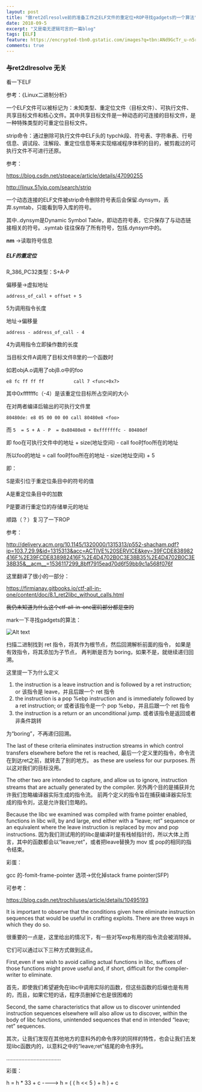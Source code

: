 ```yaml
---
layout: post
title: "做ret2dlresolve前的准备工作之ELF文件的重定位+ROP寻找gadgets的一个算法"
date: 2018-09-5
excerpt: "又是毫无逻辑可言的一篇blog"
tags: [ELF]
feature: https://encrypted-tbn0.gstatic.com/images?q=tbn:ANd9GcTr_u-n5r3O1MIxFBkyQObKHcXYQhDsnkiUZ29oOJxzhjI9Jm1m
comments: true
---
```



### ~~与~~ret2dlresolve ~~无关~~

看一下ELF

参考：《Linux二进制分析》

一个ELF文件可以被标记为：未知类型、重定位文件（目标文件）、可执行文件、共享目标文件和核心文件。其中共享目标文件是一种动态的可连接的目标文件，是一种特殊类型的可重定位目标文件。

strip命令：通过删除可执行文件中ELF头的 typchk段、符号表、字符串表、行号信息、调试段、注解段、重定位信息等来实现缩减程序体积的目的，被剪裁过的可执行文件不可进行还原。

参考：

https://blog.csdn.net/stpeace/article/details/47090255

http://linux.51yip.com/search/strip


一个动态连接的ELF文件被strip命令删除符号表后会保留.dynsym，丢弃.symtab，只能看到导入库的符号。

其中..dynsym是Dynamic Symbol Table，即动态符号表，它只保存了与动态链接相关的符号。.symtab 往往保存了所有符号，包括.dynsym中的。


**nm** ->读取符号信息


##### ELF的重定位

R_386_PC32类型：S+A-P

偏移量->虚拟地址

``address_of_call + offset + 5``

5为调用指令长度

地址->偏移量

``address - address_of_call - 4``

4为调用指令立即操作数的长度

当目标文件A调用了目标文件B里的一个函数时

如若objA.o调用了objB.o中的foo

``e8 fc ff ff ff           call 7 <func+0x7>``

其中0xfffffffc（-4）是该重定位目标所占空间的大小

在对两者编译后输出的可执行文件里

``80480de: e8 05 00 00 00 call 80480e8 <foo>``

而 
``5 
= S + A - P 
= 0x80480e8 + 0xfffffffc - 80480df``

 即 foo在可执行文件中的地址 + size(地址空间) -  call foo时foo所在的地址

所以foo的地址 =  call foo时foo所在的地址 - size(地址空间) + 5

即：

S是索引位于重定位条目中的符号的值

A是重定位条目中的加数

P是要进行重定位的存储单元的地址




顺路（？）复习了一下ROP

参考：

http://delivery.acm.org/10.1145/1320000/1315313/p552-shacham.pdf?ip=103.7.29.9&id=1315313&acc=ACTIVE%20SERVICE&key=39FCDE838982416F%2E39FCDE838982416F%2E4D4702B0C3E38B35%2E4D4702B0C3E38B35&__acm__=1536117299_8bff7915ead70d6f59bb9c1a568f076f

这里翻译了很小的一部分：

https://firmianay.gitbooks.io/ctf-all-in-one/content/doc/8.1_ret2libc_without_calls.html

~~我仍未知道为什么这个ctf-all-in-one密码部分都是空的~~

mark一下寻找gadgets的算法：

![Alt text](http://thyrsi.com/t6/367/1536248754x-1404764846.png)

扫描二进制找到 ret 指令，将其作为根节点，然后回溯解析前面的指令，
如果是有效指令，将其添加为子节点，
再判断是否为 boring，如果不是，就继续递归回溯。

这里提一下为什么定义

1. the instruction is a leave instruction and is followed by
a ret instruction; or
该指令是 leave，并且后跟一个 ret 指令
2. the instruction is a pop %ebp instruction and is immediately
followed by a ret instruction; or
或者该指令是一个 pop %ebp，并且后跟一个 ret 指令
3. the instruction is a return or an unconditional jump.
或者该指令是返回或者非条件跳转

为“boring”，不再递归回溯。


The last of these criteria eliminates instruction streams in
which control transfers elsewhere before the ret is reached,
最后一个定义里的指令，命令流在到达ret之前，就转去了别的地方。
as these are useless for our purposes. 
所以这对我们的目标没用。

The other two are intended to capture, and allow us to ignore,
instruction streams that are actually generated by the compiler. 
另外两个目的是捕获并允许我们忽略编译器实际生成的指令流。
前两个定义的指令旨在捕获编译器实际生成的指令刘，这是允许我们忽略的。

Because the libc we examined was compiled with frame pointer
enabled, functions in libc will, by and large, end either with
a “leave; ret” sequence or an equivalent where the leave instruction
is replaced by mov and pop instructions.
因为我们测试用的的libc是编译时是有栈帧指针的，所以大体上而言，其中的函数都会以“leave;ret”，或者把leave替换为 mov 或 pop的相同的指令结束。


彩蛋：

gcc 的-fomit-frame-pointer 选项->优化掉stack frame pointer(SFP)

可参考：

https://blog.csdn.net/trochiluses/article/details/10495193


It is important to observe that the conditions given here eliminate instruction sequences that would be useful in crafting exploits. 
There are three ways in which they do so.

很重要的一点是，这里给出的情况下，有一些对写exp有用的指令流会被消除掉。

它们可以通过以下三种方式做到这点。

First,even if we wish to avoid calling actual functions in libc, suffixes
of those functions might prove useful and, if short, difficult
for the compiler-writer to eliminate. 

首先，即使我们希望避免在libc中调用实际的函数，但这些函数的后缀也是有用的，而且，如果它短的话，程序员删掉它也是很困难的

Second, the same characteristics that allow us to discover unintended instruction
sequences elsewhere will also allow us to discover, within
the body of libc functions, unintended sequences that end
in intended “leave; ret” sequences. 

其次，让我们发现在其他地方的意料外的命令序列的同样的特性，也会让我们去发现libc函数内的，以意料之中的“leave;ret”结尾的命令序列。

………………………………

彩蛋：

h = h * 33 + c  ----> h = ( ( h << 5 ) + h ) + c

